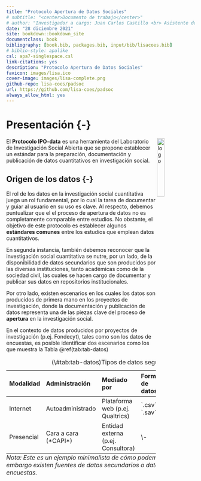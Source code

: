 ```yaml
--- 
title: "Protocolo Apertura de Datos Sociales"
# subtitle: "<center>Documento de trabajo</center>"
# author: "Investigador a cargo: Juan Carlos Castillo <br> Asistente de investigación: Valentina Andrade <br> Pasante: Vanessa Leyton"
date: "28 diciembre 2021"
site: bookdown::bookdown_site
documentclass: book
bibliography: [book.bib, packages.bib, input/bib/lisacoes.bib]
# biblio-style: apalike
csl: apa7-singlespace.csl
link-citations: yes
description: "Protocolo Apertura de Datos Sociales"
favicon: images/lisa.ico
cover-image: images/lisa-complete.png
github-repo: lisa-coes/padsoc
url: https://github.com/lisa-coes/padsoc
always_allow_html: yes
---
```


# Presentación  {-}

<img src="https://upload.wikimedia.org/wikipedia/commons/thumb/9/99/Hexagon.svg/2368px-Hexagon.svg.png " align="right" alt="logo" style="float: right;width: 20%;max-height: 100%" />     




El **Protocolo IPO-data** es una herramienta del Laboratorio de Investigación Social Abierta que se propone establecer un estándar para la preparación, documentación y publicación de datos cuantitativos en investigación social.


## Origen de los datos {-}

El rol de los datos en la investigación social cuantitativa juega un rol fundamental, por lo cual la tarea de documentar y guiar al usuario en su uso es clave. Al respecto, debemos puntualizar que el el proceso de apertura de datos no es completamente comparable entre estudios. No obstante, el objetivo de este protocolo es establecer algunos **estándares comunes** entre los estudios que emplean datos cuantitativos.

En segunda instancia, también debemos reconocer que la investigación social cuantitativa se nutre, por un lado, de la disponibilidad de datos secundarios que son producidos por las diversas instituciones, tanto académicas como de la sociedad civil, las cuales se hacen cargo de documentar y publicar sus datos en repositorios institucionales. 

Por otro lado, existen escenarios en los cuales los datos son producidos de primera mano en los proyectos de investigación, donde la documentación y publicación de datos representa una de las piezas clave del proceso de **apertura** en la investigación social. 


En el contexto de datos producidos por proyectos de investigación (p.ej. Fondecyt), tales como son los datos de encuestas, es posible identificar dos escenarios como los que muestra la Tabla \@ref(tab:tab-datos)  

<table class="table" style="width: auto !important; margin-left: auto; margin-right: auto;border-bottom: 0;">
<caption>(\#tab:tab-datos)Tipos de datos según su origen</caption>
 <thead>
  <tr>
   <th style="text-align:left;"> Modalidad </th>
   <th style="text-align:left;"> Administración </th>
   <th style="text-align:left;"> Mediado por </th>
   <th style="text-align:left;"> Formato de datos </th>
   <th style="text-align:left;"> Etiquetado variables </th>
   <th style="text-align:left;"> Libro de códigos </th>
  </tr>
 </thead>
<tbody>
  <tr>
   <td style="text-align:left;"> Internet </td>
   <td style="text-align:left;"> Autoadministrado </td>
   <td style="text-align:left;"> Plataforma web (p.ej. Qualtrics) </td>
   <td style="text-align:left;"> `.csv`, `.sav` </td>
   <td style="text-align:left;"> Sí </td>
   <td style="text-align:left;"> No </td>
  </tr>
  <tr>
   <td style="text-align:left;"> Presencial </td>
   <td style="text-align:left;"> Cara a cara (*CAPI*) </td>
   <td style="text-align:left;"> Entidad externa (p.ej. Consultora) </td>
   <td style="text-align:left;"> \- </td>
   <td style="text-align:left;"> \- </td>
   <td style="text-align:left;"> \- </td>
  </tr>
</tbody>
<tfoot>
<tr><td style="padding: 0; " colspan="100%"><span style="font-style: italic;">Nota: Este es un ejemplo minimalista de cómo podemos obtener datos, sin embargo existen fuentes de datos secundarios o datos primarios que no son de encuestas.</span></td></tr>
<tr><td style="padding: 0; " colspan="100%">
<sup></sup> </td></tr>
</tfoot>
</table>






  
